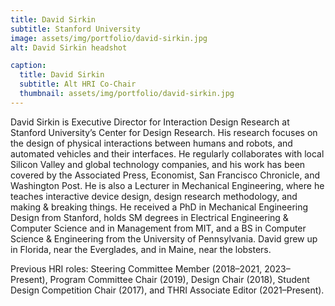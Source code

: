 ```yaml
---
title: David Sirkin
subtitle: Stanford University
image: assets/img/portfolio/david-sirkin.jpg
alt: David Sirkin headshot

caption:
  title: David Sirkin
  subtitle: Alt HRI Co-Chair
  thumbnail: assets/img/portfolio/david-sirkin.jpg
---
```


David Sirkin is Executive Director for Interaction Design Research at Stanford University’s Center for Design Research. His research focuses on the design of physical interactions between humans and robots, and automated vehicles and their interfaces. He regularly collaborates with local Silicon Valley and global technology companies, and his work has been covered by the Associated Press, Economist, San Francisco Chronicle, and Washington Post. He is also a Lecturer in Mechanical Engineering, where he teaches interactive device design, design research methodology, and making & breaking things. He received a PhD in Mechanical Engineering Design from Stanford, holds SM degrees in Electrical Engineering & Computer Science and in Management from MIT, and a BS in Computer Science & Engineering from the University of Pennsylvania. David grew up in Florida, near the Everglades, and in Maine, near the lobsters.

Previous HRI roles: Steering Committee Member (2018–2021, 2023–Present), Program Committee Chair (2019), Design Chair (2018), Student Design Competition Chair (2017), and THRI Associate Editor (2021–Present).

